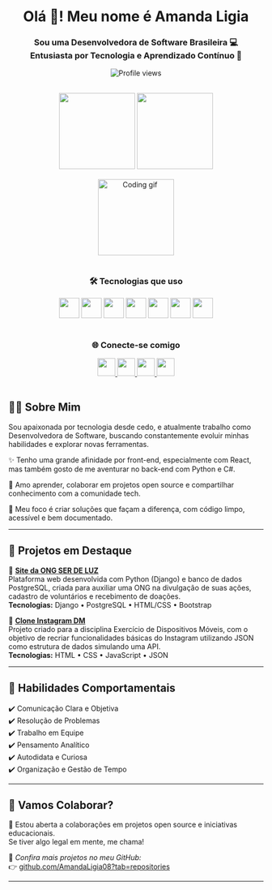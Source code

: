 <!-- Boas-vindas -->
<h1 align="center">Olá 👋! Meu nome é Amanda Ligia</h1>
<h3 align="center">Sou uma Desenvolvedora de Software Brasileira 💻<br>Entusiasta por Tecnologia e Aprendizado Contínuo 🚀</h3>

<!-- Badge de visitas -->
<p align="center">
  <img src="https://komarev.com/ghpvc/?username=AmandaLigia08&style=flat-square&color=purple" alt="Profile views" />
</p>

<br>

<!-- GitHub Stats -->
<div align="center">
  <img src="https://github-readme-stats.vercel.app/api?username=AmandaLigia08&show_icons=true&theme=dracula&count_private=true&hide_border=false" height="150" />
  <img src="https://github-readme-stats.vercel.app/api/top-langs?username=AmandaLigia08&layout=compact&langs_count=5&theme=dracula&hide_border=false" height="150" />
</div>

<br>

<!-- Gif divertido -->
<div align="center">
  <img src="https://i.imgflip.com/65efzo.gif" height="150" alt="Coding gif" />
</div>

<br>

<!-- Tech stack -->
<h3 align="center">🛠️ Tecnologias que uso</h3>
<div align="center">
  <img src="https://cdn.jsdelivr.net/gh/devicons/devicon/icons/javascript/javascript-original.svg" height="40" />
  <img src="https://cdn.jsdelivr.net/gh/devicons/devicon/icons/typescript/typescript-original.svg" height="40" />
  <img src="https://cdn.jsdelivr.net/gh/devicons/devicon/icons/react/react-original.svg" height="40" />
  <img src="https://cdn.jsdelivr.net/gh/devicons/devicon/icons/html5/html5-original.svg" height="40" />
  <img src="https://cdn.jsdelivr.net/gh/devicons/devicon/icons/css3/css3-original.svg" height="40" />
  <img src="https://cdn.jsdelivr.net/gh/devicons/devicon/icons/python/python-original.svg" height="40" />
  <img src="https://cdn.jsdelivr.net/gh/devicons/devicon/icons/csharp/csharp-original.svg" height="40" />
</div>

<br>

<!-- Redes sociais -->
<h3 align="center">🌐 Conecte-se comigo</h3>
<div align="center">
  <a href="https://www.instagram.com/amandaligia1/" target="_blank">
    <img src="https://img.shields.io/static/v1?message=Instagram&logo=instagram&label=&color=E4405F&logoColor=white&labelColor=&style=for-the-badge" height="35" />
  </a>
  <a href="https://discord.com/users/amandaligia08" target="_blank">
    <img src="https://img.shields.io/static/v1?message=Discord&logo=discord&label=&color=7289DA&logoColor=white&labelColor=&style=for-the-badge" height="35" />
  </a>
  <a href="mailto:amandaligia08@gmail.com" target="_blank">
    <img src="https://img.shields.io/static/v1?message=Gmail&logo=gmail&label=&color=D14836&logoColor=white&labelColor=&style=for-the-badge" height="35" />
  </a>
  <a href="https://www.linkedin.com/in/amanda-ligia-ti/" target="_blank">
    <img src="https://img.shields.io/static/v1?message=LinkedIn&logo=linkedin&label=&color=0077B5&logoColor=white&labelColor=&style=for-the-badge" height="35" />
  </a>
</div>

<br>

<!-- Sobre mim -->
## 👩‍💻 Sobre Mim

Sou apaixonada por tecnologia desde cedo, e atualmente trabalho como Desenvolvedora de Software, buscando constantemente evoluir minhas habilidades e explorar novas ferramentas.

✨ Tenho uma grande afinidade por front-end, especialmente com React, mas também gosto de me aventurar no back-end com Python e C#.

🚀 Amo aprender, colaborar em projetos open source e compartilhar conhecimento com a comunidade tech.

🎯 Meu foco é criar soluções que façam a diferença, com código limpo, acessível e bem documentado.

---

<!-- Projetos -->
## 💼 Projetos em Destaque

🔹 [**Site da ONG SER DE LUZ**](https://github.com/AmandaLigia08/ser_de_luz.git)  
Plataforma web desenvolvida com Python (Django) e banco de dados PostgreSQL, criada para auxiliar uma ONG na divulgação de suas ações, cadastro de voluntários e recebimento de doações.  
**Tecnologias:** Django • PostgreSQL • HTML/CSS • Bootstrap

🔹 [**Clone Instagram DM**](https://github.com/AmandaLigia08/CloneInstagramDM.git)  
Projeto criado para a disciplina Exercício de Dispositivos Móveis, com o objetivo de recriar funcionalidades básicas do Instagram utilizando JSON como estrutura de dados simulando uma API.  
**Tecnologias:** HTML • CSS • JavaScript • JSON

---

## 🧠 Habilidades Comportamentais

✔️ Comunicação Clara e Objetiva  
✔️ Resolução de Problemas  
✔️ Trabalho em Equipe  
✔️ Pensamento Analítico  
✔️ Autodidata e Curiosa  
✔️ Organização e Gestão de Tempo

---

## 🤝 Vamos Colaborar?

🚀 Estou aberta a colaborações em projetos open source e iniciativas educacionais.  
Se tiver algo legal em mente, me chama!

📌 *Confira mais projetos no meu GitHub:*  
👉 [github.com/AmandaLigia08?tab=repositories](https://github.com/AmandaLigia08?tab=repositories)

---

<!-- Snake animation -->
<!-- ⚠️ Atenção: O GitHub Actions precisa estar configurado no repositório para isso funcionar -->
<!-- Caso queira ativar, siga um tutorial como esse: https://github.com/Platane/snk -->
<!-- <div align="center">
  <img src="https://raw.githubusercontent.com/AmandaLigia08/AmandaLigia08/output/snake.svg" alt="Snake animation" />
</div> -->


